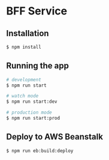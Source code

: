 # BFF Service

## Installation

```bash
$ npm install
```

## Running the app

```bash
# development
$ npm run start

# watch mode
$ npm run start:dev

# production mode
$ npm run start:prod
```

## Deploy to AWS Beanstalk

```bash
$ npm run eb:build:deploy
```
